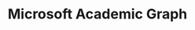 ---
citation: 'Arnab Sinha, Zhihong Shen, Yang Song, Hao Ma, Darrin Eide, Bo-June (Paul)
  Hsu, and Kuansan Wang. 2015. An Overview of Microsoft Academic Service (MA) and
  Applications. In Proceedings of the 24th International Conference on World Wide
  Web (WWW ''15 Companion). ACM, New York, NY, USA, 243-246. DOI=http://dx.doi.org/10.1145/2740908.2742839      K.
  Wang et al., “A Review of Microsoft Academic Services for Science of Science Studies”,
  Frontiers in Big Data, 2019, doi: 10.3389/fdata.2019.00045'
cost: None
description: 'The Microsoft Academic Graph is a heterogeneous graph containing scientific
  publication records, citation relationships between those publications, as well
  as authors, institutions, journals, conferences, and fields of study. '
location: https://academic.microsoft.com/home
record_creation_timestamp: 11/29/2020 17:20:46
shortname: mag
tags: '[Microsoft Academic]'
terms_of_use: ODC-BY
title: Microsoft Academic Graph
uuid: 9c4124ed-5337-4b36-a1c9-7cf256a3384b
---